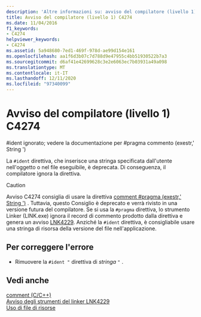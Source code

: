 ```yaml
---
description: 'Altre informazioni su: avviso del compilatore (livello 1) C4274'
title: Avviso del compilatore (livello 1) C4274
ms.date: 11/04/2016
f1_keywords:
- C4274
helpviewer_keywords:
- C4274
ms.assetid: 5a948680-7ed1-469f-978d-ae99d154e161
ms.openlocfilehash: aa1f6d3b07c7d788d9e47955c4bb51930522b7a3
ms.sourcegitcommit: d6af41e42699628c3e2e6063ec7b03931a49a098
ms.translationtype: MT
ms.contentlocale: it-IT
ms.lasthandoff: 12/11/2020
ms.locfileid: "97340099"
---
```

# <a name="compiler-warning-level-1-c4274"></a>Avviso del compilatore (livello 1) C4274

\#ident ignorato; vedere la documentazione per #pragma commento (exestr,' String ')

La `#ident` direttiva, che inserisce una stringa specificata dall'utente nell'oggetto o nel file eseguibile, è deprecata. Di conseguenza, il compilatore ignora la direttiva.

> [!CAUTION]
> Avviso C4274 consiglia di usare la direttiva [comment #pragma (exestr,' String ')](../../preprocessor/comment-c-cpp.md) . Tuttavia, questo Consiglio è deprecato e verrà rivisto in una versione futura del compilatore. Se si usa la `#pragma` direttiva, lo strumento Linker (LINK.exe) ignora il record di commento prodotto dalla direttiva e genera un avviso [LNK4229](../../error-messages/tool-errors/linker-tools-warning-lnk4229.md). Anziché la `#ident` direttiva, è consigliabile usare una stringa di risorsa della versione del file nell'applicazione.

## <a name="to-correct-this-error"></a>Per correggere l'errore

- Rimuovere la `#ident "` direttiva di *stringa* `"` .

## <a name="see-also"></a>Vedi anche

[comment (C/C++)](../../preprocessor/comment-c-cpp.md)<br/>
[Avviso degli strumenti del linker LNK4229](../../error-messages/tool-errors/linker-tools-warning-lnk4229.md)<br/>
[Uso di file di risorse](../../windows/working-with-resource-files.md)
